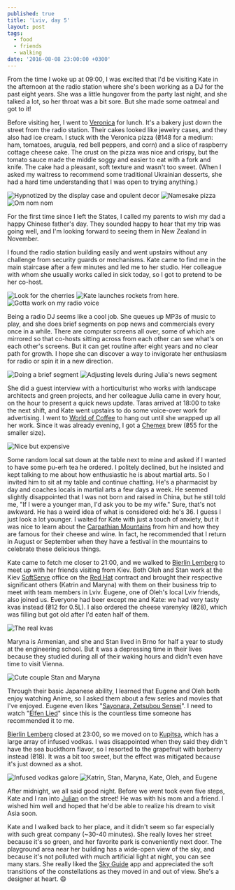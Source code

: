 ```yaml
---
published: true
title: 'Lviv, day 5'
layout: post
tags:
  - food
  - friends
  - walking
date: '2016-08-08 23:00:00 +0300'
---
```

From the time I woke up at 09:00, I was excited that I'd be visiting Kate in the afternoon at the radio station where she's been working as a DJ for the past eight years. She was a little hungover from the party last night, and she talked a lot, so her throat was a bit sore. But she made some oatmeal and got to it!

<!--more-->

Before visiting her, I went to [Veronica][veronica] for lunch. It's a bakery just down the street from the radio station. Their cakes looked like jewelry cases, and they also had ice cream. I stuck with the Veronica pizza (₴148 for a medium: ham, tomatoes, arugula, red bell peppers, and corn) and a slice of raspberry cottage cheese cake. The crust on the pizza was nice and crispy, but the tomato sauce made the middle soggy and easier to eat with a fork and knife. The cake had a pleasant, soft texture and wasn't too sweet. (When I asked my waitress to recommend some traditional Ukrainian desserts, she had a hard time understanding that I was open to trying anything.) 

![Hypnotized by the display case and opulent decor]({{site.baseurl}}/images/2016/08/08/lviv-day-5/veronica-display.jpeg)
![Namesake pizza]({{site.baseurl}}/images/2016/08/08/lviv-day-5/veronica-pizza.jpeg)
![Om nom nom]({{site.baseurl}}/images/2016/08/08/lviv-day-5/veronica-cake.jpeg)

For the first time since I left the States, I called my parents to wish my dad a happy Chinese father's day. They sounded happy to hear that my trip was going well, and I'm looking forward to seeing them in New Zealand in November.

I found the radio station building easily and went upstairs without any challenge from security guards or mechanisms. Kate came to find me in the main staircase after a few minutes and led me to her studio. Her colleague with whom she usually works called in sick today, so I got to pretend to be her co-host.

![Look for the cherries]({{site.baseurl}}/images/2016/08/08/lviv-day-5/radio-front.jpeg)
![Kate launches rockets from here.]({{site.baseurl}}/images/2016/08/08/lviv-day-5/radio-panel.jpeg)
![Gotta work on my radio voice]({{site.baseurl}}/images/2016/08/08/lviv-day-5/radio-tiff.jpeg)

Being a radio DJ seems like a cool job. She queues up MP3s of music to play, and she does brief segments on pop news and commercials every once in a while. There are computer screens all over, some of which are mirrored so that co-hosts sitting across from each other can see what's on each other's screens. But it can get routine after eight years and no clear path for growth. I hope she can discover a way to invigorate her enthusiasm for radio or spin it in a new direction.

![Doing a brief segment]({{site.baseurl}}/images/2016/08/08/lviv-day-5/radio-kate1.jpeg)
![Adjusting levels during Julia's news segment]({{site.baseurl}}/images/2016/08/08/lviv-day-5/radio-kate2.jpeg)

She did a guest interview with a horticulturist who works with landscape architects and green projects, and her colleague Julia came in every hour, on the hour to present a quick news update. Taras arrived at 18:00 to take the next shift, and Kate went upstairs to do some voice-over work for advertising. I went to [World of Coffee][world] to hang out until she wrapped up all her work. Since it was already evening, I got a [Chemex][chemex] brew (₴55 for the smaller size).

![Nice but expensive]({{site.baseurl}}/images/2016/08/08/lviv-day-5/coffee.jpeg)

Some random local sat down at the table next to mine and asked if I wanted to have some pu-erh tea he ordered. I politely declined, but he insisted and kept talking to me about how enthusiastic he is about martial arts. So I invited him to sit at my table and continue chatting. He's a pharmacist by day and coaches locals in martial arts a few days a week. He seemed slightly disappointed that I was not born and raised in China, but he still told me, "If I were a younger man, I'd ask you to be my wife." Sure, that's not awkward. He has a weird idea of what is considered old: he's 36. I guess I just look a lot younger. I waited for Kate with just a touch of anxiety, but it was nice to learn about the [Carpathian Mountains][mtns] from him and how they are famous for their cheese and wine. In fact, he recommended that I return in August or September when they have a festival in the mountains to celebrate these delicious things.

Kate came to fetch me closer to 21:00, and we walked to [Bierlin Lemberg][bierlin] to meet up with her friends visiting from Kiev. Both Oleh and Stan work at the Kiev [SoftServe][ss] office on the [Red Hat][red-hat] contract and brought their respective significant others (Katrin and Maryna) with them on their business trip to meet with team members in Lviv. Eugene, one of Oleh's local Lviv friends, also joined us. Everyone had beer except me and Kate: we had very tasty kvas instead (₴12 for 0.5L). I also ordered the cheese varenyky (₴28), which was filling but got old after I'd eaten half of them.

![The real kvas]({{site.baseurl}}/images/2016/08/08/lviv-day-5/lemberg-kvas.jpeg)

Maryna is Armenian, and she and Stan lived in Brno for half a year to study at the engineering school. But it was a depressing time in their lives because they studied during all of their waking hours and didn't even have time to visit Vienna.

![Cute couple Stan and Maryna]({{site.baseurl}}/images/2016/08/08/lviv-day-5/kupitsa-stanmaryna.jpeg)

Through their basic Japanese ability, I learned that Eugene and Oleh both enjoy watching Anime, so I asked them about a few series and movies that I've enjoyed. Eugene even likes "[Sayonara, Zetsubou Sensei][zetsubou]". I need to watch "[Elfen Lied][elfen]" since this is the countless time someone has recommended it to me.

[Bierlin Lemberg][bierlin] closed at 23:00, so we moved on to [Kupitsa][kupitsa], which has a large array of infused vodkas. I was disappointed when they said they didn't have the sea buckthorn flavor, so I resorted to the grapefruit with barberry instead (₴18). It was a bit too sweet, but the effect was mitigated because it's just downed as a shot.

![Infused vodkas galore]({{site.baseurl}}/images/2016/08/08/lviv-day-5/kupitsa-shot.jpeg)
![Katrin, Stan, Maryna, Kate, Oleh, and Eugene]({{site.baseurl}}/images/2016/08/08/lviv-day-5/kupitsa-group.jpeg)

After midnight, we all said good night. Before we went took even five steps, Kate and I ran into [Julian][julian] on the street! He was with his mom and a friend. I wished him well and hoped that he'd be able to realize his dream to visit Asia soon.

Kate and I walked back to her place, and it didn't seem so far especially with such great company (~30-40 minutes). She really loves her street because it's so green, and her favorite park is conveniently next door. The playground area near her building has a wide-open view of the sky, and because it's not polluted with much artificial light at night, you can see many stars. She really liked the [Sky Guide][skyguide] app and appreciated the soft transitions of the constellations as they moved in and out of view. She's a designer at heart. :smile:

[bierlin]: https://m.vk.com/public52339011
[chemex]: http://www.chemexcoffeemaker.com/
[elfen]: https://hummingbird.me/anime/elfen-lied
[julian]: /lviv-day-2
[kupitsa]: http://www.kupitsa.com.ua
[mtns]: http://www.traveltoukraine.org/carpathian.htm
[red-hat]: https://www.redhat.com/en
[skyguide]: http://www.fifthstarlabs.com/#sky-guide
[ss]: http://www.softserveinc.com/en-us/
[veronica]: http://veronica.ua/
[world]: http://svitkavy.com/
[zetsubou]: https://hummingbird.me/anime/sayonara-zetsubou-sensei
